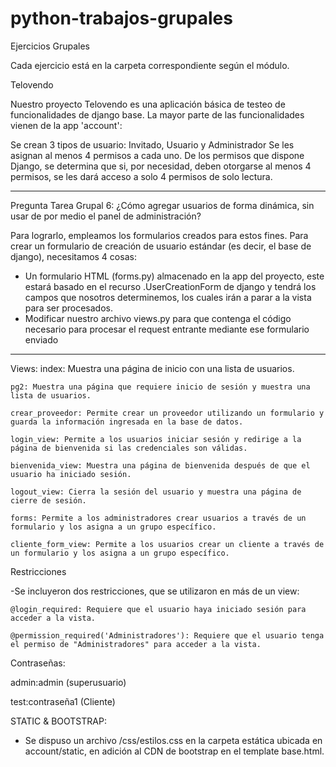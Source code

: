 # python-trabajos-grupales
Ejercicios Grupales

Cada ejercicio está en la carpeta correspondiente según el módulo.

Telovendo

Nuestro proyecto Telovendo es una aplicación básica de testeo de funcionalidades de django base.
La mayor parte de las funcionalidades vienen de la app 'account':

Se crean 3 tipos de usuario: Invitado, Usuario y Administrador
Se les asignan al menos 4 permisos a cada uno. De los permisos que dispone Django, se determina que si, por necesidad, deben otorgarse al menos 4 permisos, se les dará acceso a solo 4 permisos de solo lectura. 

----------------------------------------------------------------
Pregunta Tarea Grupal 6:
¿Cómo agregar usuarios de forma dinámica, sin usar de por medio el panel de administración?

Para lograrlo, empleamos los formularios creados para estos fines.
Para crear un formulario de creación de usuario estándar (es decir, el base de django), necesitamos 4 cosas:
- Un formulario HTML (forms.py) almacenado en la app del proyecto, este estará basado en el recurso .UserCreationForm de django y tendrá los campos que nosotros determinemos, los cuales irán a parar a la vista para ser procesados.
- Modificar nuestro archivo views.py para que contenga el código necesario para procesar el request entrante mediante ese formulario enviado

----------------------------------------------------------------

Views:
    index: Muestra una página de inicio con una lista de usuarios.

    pg2: Muestra una página que requiere inicio de sesión y muestra una lista de usuarios.

    crear_proveedor: Permite crear un proveedor utilizando un formulario y guarda la información ingresada en la base de datos.

    login_view: Permite a los usuarios iniciar sesión y redirige a la página de bienvenida si las credenciales son válidas.

    bienvenida_view: Muestra una página de bienvenida después de que el usuario ha iniciado sesión.

    logout_view: Cierra la sesión del usuario y muestra una página de cierre de sesión.

    forms: Permite a los administradores crear usuarios a través de un formulario y los asigna a un grupo específico.

    cliente_form_view: Permite a los usuarios crear un cliente a través de un formulario y los asigna a un grupo específico.


Restricciones

-Se incluyeron dos restricciones, que se utilizaron en más de un view:

    @login_required: Requiere que el usuario haya iniciado sesión para acceder a la vista.

    @permission_required('Administradores'): Requiere que el usuario tenga el permiso de "Administradores" para acceder a la vista.


Contraseñas:

admin:admin (superusuario)

test:contraseña1 (Cliente)



STATIC & BOOTSTRAP:

- Se dispuso un archivo /css/estilos.css en la carpeta estática ubicada en account/static, en adición al CDN de bootstrap en el template base.html.




